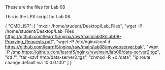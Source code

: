 These are the files for Lab 08

This is the LPS script for Lab 08

{
  "CMDLIST": [
    "mkdir /home/student/Desktop/Lab_Files",
    "wget -P /home/student/Desktop/Lab_Files https://github.com/learnf5/nginx/raw/main/lab08/Lab08-Proxying_Requests.pdf",
    "wget -P /etc/nginx/conf.d https://github.com/learnf5/nginx/raw/main/lab08/mywebserver.bak",
    "wget -P /tmp https://github.com/learnf5/nginx/raw/main/lab08/data-server2.tgz",
    "cd /",
    "tar -xzvf /tmp/data-server2.tgz",
    "chmod -R +x /data",
    "ip route change default via 10.0.0.100"
  ]
}
